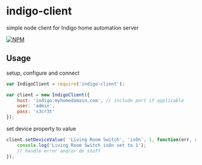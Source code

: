 indigo-client
=============

simple node client for Indigo home automation server

[![NPM](https://nodei.co/npm/indigo-client.png)](https://nodei.co/npm/indigo-client/)

## Usage

setup, configure and connect
```javascript
var IndigoClient = require('indigo-client');

var client = new IndigoClient({
	host: 'indigo.myhomedomain.com', // include port if applicable
	user: 'admin',
	pass: 's3cr3t'
});
```

set device property to value
```javascript
client.setDeviceValue( 'Living Room Switch', 'isOn', 1, function(err, res, body){
	console.log('Living Room Switch isOn set to 1');
	// handle error and/or do stuff
});
```
